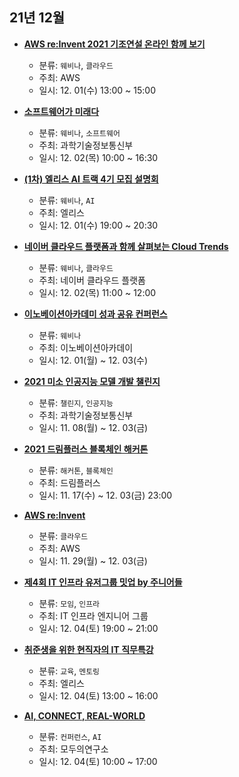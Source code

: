 ## 21년 12월
- __[AWS re:Invent 2021 기조연설 온라인 함께 보기](https://www.meetup.com/ko-KR/awskrug/events/282047396/)__
  - 분류: `웨비나`, `클라우드`
  - 주최: AWS
  - 일시: 12. 01(수) 13:00 ~ 15:00
  
- __[소프트웨어가 미래다](http://www.k-softwave.com/main.asp)__
  - 분류: `웨비나`, `소프트웨어`
  - 주최: 과학기술정보통신부
  - 일시: 12. 02(목) 10:00 ~ 16:30
- __[(1차) 엘리스 AI 트랙 4기 모집 설명회](https://docs.google.com/forms/d/e/1FAIpQLScq7B6ZcVT2GS2num7MTEBjlejdfWTkPj8RsgnFQOnnnJBYLA/viewform)__
  - 분류: `웨비나`, `AI`
  - 주최: 엘리스
  - 일시: 12. 01(수) 19:00 ~ 20:30
- __[네이버 클라우드 플랫폼과 함께 살펴보는 Cloud Trends](https://register.gotowebinar.com/register/1191569756944565515)__
  - 분류: `웨비나`, `클라우드`
  - 주최: 네이버 클라우드 플랫폼
  - 일시: 12. 02(목) 11:00 ~ 12:00
- __[이노베이션아카데미 성과 공유 컨퍼런스](https://www.innocon.io/niabbs5/inc.php?inc=sahu)__
  - 분류: `웨비나`
  - 주최: 이노베이션아카데이
  - 일시: 12. 01(월) ~ 12. 03(수)
- __[2021 미소 인공지능 모델 개발 챌린지](https://misochallenge.com/)__
  - 분류: `챌린지`, `인공지능`
  - 주최: 과학기술정보통신부
  - 일시: 11. 08(월) ~ 12. 03(금)
- __[2021 드림플러스 블록체인 해커톤](https://www.dreamplus.asia/programs/hackathon?utm_source=comm)__
  - 분류: `해커톤`, `블록체인`
  - 주최: 드림플러스
  - 일시: 11. 17(수) ~ 12. 03(금) 23:00
- __[AWS re:Invent](https://reinvent.awsevents.com/)__
  - 분류: `클라우드`
  - 주최: AWS
  - 일시: 11. 29(월) ~ 12. 03(금)
- __[제4회 IT 인프라 유저그룹 밋업 by 주니어들](https://festa.io/events/1957)__
  - 분류: `모임`, `인프라`
  - 주최: IT 인프라 엔지니어 그룹
  - 일시: 12. 04(토) 19:00 ~ 21:00
- __[취준생을 위한 현직자의 IT 직무특강](https://academy.elice.io/courses/17194/info)__
  - 분류: `교육`, `멘토링`
  - 주최: 엘리스
  - 일시: 12. 04(토) 13:00 ~ 16:00
- __[AI, CONNECT, REAL-WORLD](https://moducon.kr/)__
  - 분류: `컨퍼런스`, `AI`
  - 주최: 모두의연구소
  - 일시: 12. 04(토) 10:00 ~ 17:00